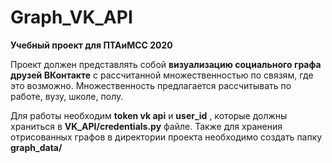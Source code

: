 # Graph_VK_API
**Учебный проект для  ПТАиМСС 2020**

Проект должен представлять собой **визуализацию социального графа друзей ВКонтакте** с рассчитанной множественностью по связям, где это возможно. 
Множественность предлагается рассчитывать по работе, вузу, школе, полу. 

Для работы необходим **token vk api** и **user_id** , которые должны храниться в **VK_API/credentials.py** файле.
Также для хранения отрисованных графов в директории проекта необходимо создать папку **graph_data/**
